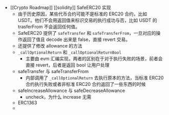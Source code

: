 - [[Crypto Roadmap]] [[solidity]] SafeERC20 实现
	- 由于历史原因，某些代币合约可能不是标准的 ERC20 合约，比如 USDT。他们不会用返回值来标识交易的执行成功与否，比如 USDT 的 trasferFrom 不会返回任何值。
	- SafeERC20 提供了 `safeTransfer` 和 `safeTransferFrom`，一旦对应的操作返回了值且 decode 出来是 false，直接 revert 交易。
	- 还提供了修改 allowance 的方法
	- `_callOptionalReturn` 和 `_callOptionalReturnBool`
		- 主要由 evm 汇编实现，两者的区别在于对于执行失败的场景，前者会直接 revert，后者是返回 bool 让用户处理
	- safeTransfer 与 safeTransferFrom
		- 内部调用了 `_callOptionalReturn` 去执行原本的方法，当标准 ERC20 合约执行失败或者非标准 ERC20 合约返回了一些东西的时候
	- safeIncreaseAllowance 与 safeDecreaseAllowance
		- uncheck，为什么 increase 无需
	- ERC1363
	-
